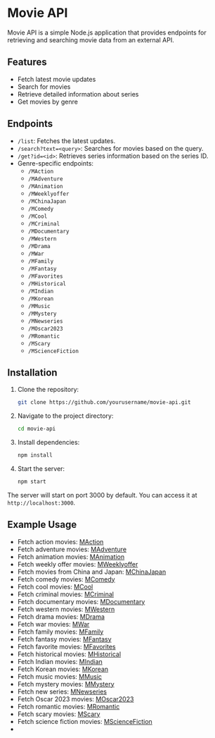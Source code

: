 # Movie API

Movie API is a simple Node.js application that provides endpoints for retrieving and searching movie data from an external API.

## Features
- Fetch latest movie updates
- Search for movies
- Retrieve detailed information about series
- Get movies by genre

## Endpoints

- `/list`: Fetches the latest updates.
- `/search?text=<query>`: Searches for movies based on the query.
- `/get?id=<id>`: Retrieves series information based on the series ID.
- Genre-specific endpoints:
  - `/MAction`
  - `/MAdventure`
  - `/MAnimation`
  - `/MWeeklyoffer`
  - `/MChinaJapan`
  - `/MComedy`
  - `/MCool`
  - `/MCriminal`
  - `/MDocumentary`
  - `/MWestern`
  - `/MDrama`
  - `/MWar`
  - `/MFamily`
  - `/MFantasy`
  - `/MFavorites`
  - `/MHistorical`
  - `/MIndian`
  - `/MKorean`
  - `/MMusic`
  - `/MMystery`
  - `/MNewseries`
  - `/MOscar2023`
  - `/MRomantic`
  - `/MScary`
  - `/MScienceFiction`

## Installation

1. Clone the repository:
    ```sh
    git clone https://github.com/yourusername/movie-api.git
    ```

2. Navigate to the project directory:
    ```sh
    cd movie-api
    ```

3. Install dependencies:
    ```sh
    npm install
    ```

4. Start the server:
    ```sh
    npm start
    ```

The server will start on port 3000 by default. You can access it at `http://localhost:3000`.

## Example Usage

- Fetch action movies: [MAction](https://cetomovie.onrender.com/MAction)
- Fetch adventure movies: [MAdventure](https://cetomovie.onrender.com/MAdventure)
- Fetch animation movies: [MAnimation](https://cetomovie.onrender.com/MAnimation)
- Fetch weekly offer movies: [MWeeklyoffer](https://cetomovie.onrender.com/MWeeklyoffer)
- Fetch movies from China and Japan: [MChinaJapan](https://cetomovie.onrender.com/MChinaJapan)
- Fetch comedy movies: [MComedy](https://cetomovie.onrender.com/MComedy)
- Fetch cool movies: [MCool](https://cetomovie.onrender.com/MCool)
- Fetch criminal movies: [MCriminal](https://cetomovie.onrender.com/MCriminal)
- Fetch documentary movies: [MDocumentary](https://cetomovie.onrender.com/MDocumentary)
- Fetch western movies: [MWestern](https://cetomovie.onrender.com/MWestern)
- Fetch drama movies: [MDrama](https://cetomovie.onrender.com/MDrama)
- Fetch war movies: [MWar](https://cetomovie.onrender.com/MWar)
- Fetch family movies: [MFamily](https://cetomovie.onrender.com/MFamily)
- Fetch fantasy movies: [MFantasy](https://cetomovie.onrender.com/MFantasy)
- Fetch favorite movies: [MFavorites](https://cetomovie.onrender.com/MFavorites)
- Fetch historical movies: [MHistorical](https://cetomovie.onrender.com/MHistorical)
- Fetch Indian movies: [MIndian](https://cetomovie.onrender.com/MIndian)
- Fetch Korean movies: [MKorean](https://cetomovie.onrender.com/MKorean)
- Fetch music movies: [MMusic](https://cetomovie.onrender.com/MMusic)
- Fetch mystery movies: [MMystery](https://cetomovie.onrender.com/MMystery)
- Fetch new series: [MNewseries](https://cetomovie.onrender.com/MNewseries)
- Fetch Oscar 2023 movies: [MOscar2023](https://cetomovie.onrender.com/MOscar2023)
- Fetch romantic movies: [MRomantic](https://cetomovie.onrender.com/MRomantic)
- Fetch scary movies: [MScary](https://cetomovie.onrender.com/MScary)
- Fetch science fiction movies: [MScienceFiction](https://cetomovie.onrender.com/MScienceFiction)
- 
